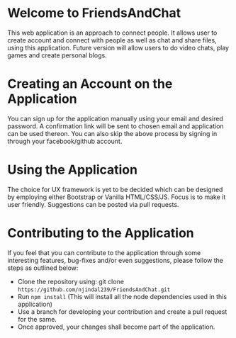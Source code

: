 # Welcome to FriendsAndChat

This web application is an approach to connect people. It allows user to create account and connect with people as well as chat and share files, using this application. Future version will allow users to do video chats, play games and create personal blogs.

# Creating an Account on the Application

You can sign up for the application manually using your email and desired password. A confirmation link will be sent to chosen email and application can be used thereon. You can also skip the above process by signing in through your facebook/github account.

# Using the Application

The choice for UX framework is yet to be decided which can be designed by employing either Bootstrap or Vanilla HTML/CSS/JS. Focus is to make it user friendly. Suggestions can be posted via pull requests.

# Contributing to the Application

If you feel that you can contribute to the application through some interesting features, bug-fixes and/or even suggestions, please follow the steps as outlined below:
- Clone the repository using: git clone `https://github.com/njindal239/FriendsAndChat.git`
- Run `npm install` (This will install all the node dependencies used in this application)
- Use a branch for developing your contribution and create a pull request for the same.
- Once approved, your changes shall become part of the application.
